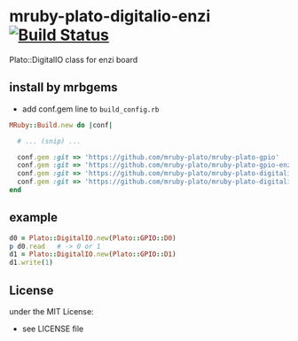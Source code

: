 # mruby-plato-digitalio-enzi   [![Build Status](https://travis-ci.org/mruby-plato/mruby-plato-digitalio.svg?branch=master)](https://travis-ci.org/mruby-plato/mruby-plato-digitalio)
Plato::DigitalIO class for enzi board
## install by mrbgems
- add conf.gem line to `build_config.rb`

```ruby
MRuby::Build.new do |conf|

  # ... (snip) ...

  conf.gem :git => 'https://github.com/mruby-plato/mruby-plato-gpio'
  conf.gem :git => 'https://github.com/mruby-plato/mruby-plato-gpio-enzi'
  conf.gem :git => 'https://github.com/mruby-plato/mruby-plato-digitalio'
  conf.gem :git => 'https://github.com/mruby-plato/mruby-plato-digitalio-enzi'
end
```

## example
```ruby
d0 = Plato::DigitalIO.new(Plato::GPIO::D0)
p d0.read   # -> 0 or 1
d1 = Plato::DigitalIO.new(Plato::GPIO::D1)
d1.write(1)
```

## License
under the MIT License:
- see LICENSE file
